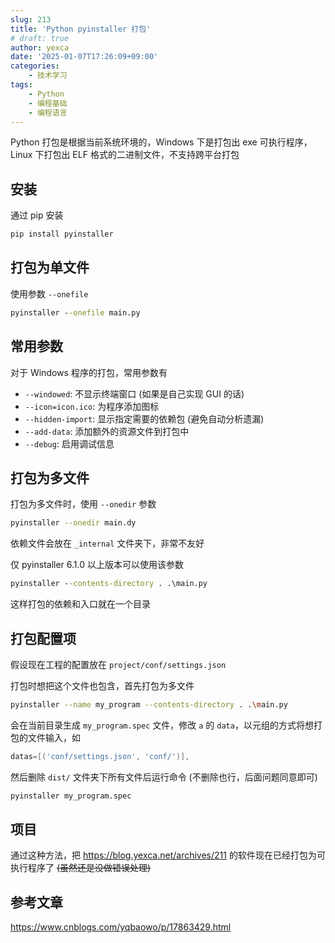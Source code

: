 ```yaml
---
slug: 213
title: 'Python pyinstaller 打包'
# draft: true
author: yexca
date: '2025-01-07T17:26:09+09:00'
categories:
    - 技术学习
tags:
    - Python
    - 编程基础
    - 编程语言
---
```


Python 打包是根据当前系统环境的，Windows 下是打包出 exe 可执行程序，Linux 下打包出 ELF 格式的二进制文件，不支持跨平台打包

## 安装

通过 pip 安装

```bat
pip install pyinstaller
```

## 打包为单文件

使用参数 `--onefile`

```bat
pyinstaller --onefile main.py
```

## 常用参数

对于 Windows 程序的打包，常用参数有

* `--windowed`: 不显示终端窗口 (如果是自己实现 GUI 的话)
* `--icon=icon.ico`: 为程序添加图标
* `--hidden-import`: 显示指定需要的依赖包 (避免自动分析遗漏)
* `--add-data`: 添加额外的资源文件到打包中
* `--debug`: 启用调试信息

## 打包为多文件

打包为多文件时，使用 `--onedir` 参数

```bash
pyinstaller --onedir main.dy
```

依赖文件会放在 `_internal` 文件夹下，非常不友好

仅 pyinstaller 6.1.0 以上版本可以使用该参数

```bat
pyinstaller --contents-directory . .\main.py
```

这样打包的依赖和入口就在一个目录

## 打包配置项

假设现在工程的配置放在 `project/conf/settings.json`

打包时想把这个文件也包含，首先打包为多文件

```bash
pyinstaller --name my_program --contents-directory . .\main.py
```

会在当前目录生成 `my_program.spec` 文件，修改 `a` 的 `data`，以元组的方式将想打包的文件输入，如

```groovy
datas=[('conf/settings.json', 'conf/')],
```

然后删除 `dist/` 文件夹下所有文件后运行命令 (不删除也行，后面问题同意即可)

```bash
pyinstaller my_program.spec
```

## 项目

通过这种方法，把 <https://blog.yexca.net/archives/211> 的软件现在已经打包为可执行程序了 ~~(虽然还是没做错误处理)~~

## 参考文章

<https://www.cnblogs.com/yqbaowo/p/17863429.html>
